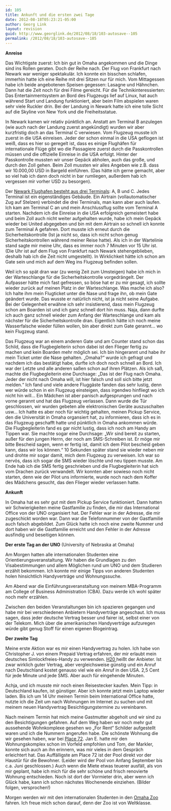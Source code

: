 ```yaml
---
id: 105
title: Ankunft und die ersten zwei Tage
date: 2012-08-18T05:23:21-05:00
author: Georg Link
layout: revision
guid: http://www.georglink.de/2012/08/18/103-autosave--105
permalink: /2012/08/18/103-autosave--105
---
```

**Anreise**

Das Wichtigste zuerst: Ich bin gut in Omaha angekommen und die Dinge sind ins Rollen geraten. Doch der Reihe nach. Der Flug von Frankfurt nach Newark war weniger spektakulär. Ich konnte ein bisschen schlafen, immerhin hatte ich eine Reihe mit drei Sitzen nur für mich. Vom Mittagessen habe ich beide angebotenen Speisen gegessen: Lasagne und Hähnchen. Dann hat die Zeit noch für drei Filme gereicht. Für die Technikinteressierten: Das Entertainmentsystem an Bord des Flugzeugs lief auf Linux, hat auch während Start und Landung funktioniert, aber beim Film abspielen waren sehr viele Ruckler drin. Bei der Landung in Newark hatte ich eine tolle Sicht auf die Skyline von New York und die Freiheitsstatue. 

In Newark kamen wir relativ pünktlich an. Anstatt am Terminal B anzulegen (wie auch nach der Landung zuerst angekündigt) wurden wir aber kurzfristig doch an das Terminal C verwiesen. Vom Flugzeug musste ich zuerst in die USA einreisen. Jeder der schon einmal in die USA geflogen ist weiß, dass es hier so geregelt ist, dass es einige Flughäfen für internationale Flüge gibt wo die Passagiere zuerst durch die Passkontrollen müssen und die offizielle Einreise in die USA erfolgt. Hinter der Passkontrolle mussten wir unser Gepäck abholen, auch das große, und durch den Zoll gehen. Beim Zoll mussten wir alles Angeben wie z.B. dass wir 10.000,00 USD in Bargeld einführen. (Das hätte ich gerne gemacht, aber so viel hab ich dann doch nicht in bar rumliegen, außerdem hab ich vergessen mir vorher USD zu besorgen).

Der <a href="http://www.panynj.gov/airports/ewr-airport-map.html" title="Karte vom Newark Flughafen" target="_blank">Newark Flughafen besteht aus drei Terminals</a>: A, B und C. Jedes Terminal ist ein eigenständiges Gebäude. Ein Airtrain (vollautomatischer Zug auf Stelzen) verbindet die drei Terminals, man kann aber auch laufen. Ich kam am Terminal C an und mein Anschlussflug sollte vom Terminal A starten. Nachdem ich die Einreise in die USA erfolgreich gemeistert habe und beim Zoll auch nicht weiter aufgehalten wurde, habe ich mein Gepäck wieder bei United abgegeben und bin mit dem Airtrain so schnell ich konnte zum Terminal A gefahren. Dort musste ich erneut durch die Sicherheitskontrolle (Ist ja nicht so, dass ich nicht schon genug Sicherheitskontrollen während meiner Reise hatte). Als ich in der Wartelinie stand sagte mir meine Uhr, dass es immer noch 7 Minuten vor 15 Uhr ist. (Die Uhr ist auf dem Flug von Frankfurt nach Newark stehengeblieben, deshalb hab ich die Zeit nicht umgestellt). In Wirklichkeit hätte ich schon am Gate sein und mich auf dem Weg ins Flugzeug befinden sollen. 

Weil ich so spät dran war (zu wenig Zeit zum Umsteigen) habe ich mich in der Warteschlange für die Sicherheitskontrolle vorgedrängelt. Der Aufpasser hätte mich fast gefressen, so böse hat er zu mir gesagt, ich sollte wieder zurück auf meinen Platz in der Warteschlange. Was mache ich also? Ich halte ihm mein Flugticket unter die Nase und frage ihn, ob mein Gate geändert wurde. Das wusste er natürlich nicht, ist ja nicht seine Aufgabe. Bei der Gelegenheit erwähne ich sehr insistierend, dass mein Flugzeug schon am Boarden ist und ich ganz schnell dort hin muss. Naja, dann durfte ich auch ganz schnell wieder zum Anfang der Warteschlange und kam als nächster für die Sicherheitskontrolle dran. Eigentlich hätte ich noch meine Wasserfalsche wieder füllen wollen, bin aber direkt zum Gate gerannt… wo kein Flugzeug stand. 

Das Flugzeug war an einem anderen Gate und am Counter stand schon das Schild, dass die Flugbegleiterin schon dabei ist den Flieger fertig zu machen und kein Boarden mehr möglich sei. Ich bin hingerannt und habe ihr mein Ticket unter die Nase gehalten. „Omaha?“ wurde ich gefragt und nachdem ich das bestätigt habe, durfte ich doch noch schnell an Bord. Ich war der Letzte und alle anderen saßen schon auf ihren Plätzen. Als ich saß, machte die Flugbegleiterin eine Durchsage: „Das ist der Flug nach Omaha. Jeder der nicht nach Omaha will, ist hier falsch und soll sich bitte jetzt melden.“ Ich fand und viele andere Fluggäste fanden das sehr lustig, denn wer würde schon in ein Flugzeug einsteigen, dass irgendwo hinfliegt wo ich nicht hin will… Ein Mädchen ist aber panisch aufgesprungen und nach vorne gerannt und hat das Flugzeug verlassen. Dann wurde die Tür geschlossen, wir wurden gebeten alle elektronischen Geräte auszuschalten usw… Ich hatte es aber noch für wichtig gehalten, meinen Pickup Service, den die Universität in Omaha organsiert hat, zu informieren, dass ich es in das Flugzeug geschafft hatte und pünktlich in Omaha ankommen würde. Die Flugbegleiterin fand es gar nicht lustig, dass ich noch am Handy am Tippen war. Sie machte sogar eine Durchsage: „Wir sind bereit zu starten, außer für den jungen Herrn, der noch am SMS-Schreiben ist. Er möge mir bitte Bescheid sagen, wenn er fertig ist, damit ich dem Pilot bescheid geben kann, dass wir los können.“ 10 Sekunden später stand sie wieder neben mir und drohte mir sogar damit, mich dem Flugzeug zu verweisen. Ich war so nervös, dass ich sogar die SMS wieder löschte und neu tippen musste. Am Ende hab ich die SMS fertig geschrieben und die Flugbegleiterin hat sich vom Drachen zurück verwandelt. Wir konnten aber sowieso noch nicht starten, denn wie der Pilot uns informierte, wurde noch nach dem Koffer des Mädchens gesucht, das den Flieger wieder verlassen hatte.

**Ankunft**

In Omaha hat es sehr gut mit dem Pickup Service funktioniert. Dann hatten wir Schwierigkeiten meine Gastfamilie zu finden, die mir das International Office von der UNO organisiert hat. Der Fehler war in der Adresse, die mir zugeschickt worden war. Dann war die Telefonnummer von der Gastfamilie auch falsch abgebildet. Zum Glück hatte ich noch eine zweite Nummer und dort haben wir die Gastfamilie erreicht und den Fehler in der Adresse ausfindig und beseitigen können.

**Der erste Tag an der UNO** (University of Nebraska at Omaha)

Am Morgen hatten alle internationalen Studenten eine Orientierungsveranstaltung. Wir haben die Grundlagen zu den Visabestimmungen und allem Möglichen rund um UNO und dem Studieren erzählt bekommen. Ich konnte mir einige Tipps von anderen Studenten holen hinsichtlich Handyverträge und Wohnungssuche.

Am Abend war die Einführungsveranstaltung von meinem MBA-Programm am College of Business Administration (CBA). Dazu werde ich wohl später noch mehr erzählen.

Zwischen den beiden Veranstaltungen bin ich spazieren gegangen und habe mir bei verschiedenen Anbietern Handyverträge angeschaut. Ich muss sagen, dass jeder deutsche Vertrag besser und fairer ist, selbst einer von der Telekom. Mich über die amerikanischen Handyverträge aufzuregen würde gibt genug Stoff für einen eigenen Blogeintrag.

**Der zweite Tag**

Meine erste Aktion war es mir einen Handyvertrag zu holen. Ich habe von Christopher J. von einem Prepaid Vertrag erfahren, der mir erlaubt mein deutsches Simlockfreies-Handy zu verwenden. <a href="https://www.h2owirelessnow.com" title="H2O Wireless Webseite" target="_blank">H20 </a>heißt der Anbieter. Ist zwar wirklich guter Vertrag, aber vergleichsweise günstig und ein Anruf nach Deutschland kostet genauso viel wie ein Anruf in den USA. 2,5 Cent für jede Minute und jede SMS. Aber auch für eingehende Minuten.

Achja, und ich musste mir noch einen Reisestecker kaufen. Mein Tipp: in Deutschland kaufen, ist günstiger. Aber ich konnte jetzt mein Laptop wieder laden. Bis ich um 14 Uhr meinen Termin beim International Office hatte, nutzte ich die Zeit um nach Wohnungen im Internet zu suchen und mit meinem neuen Handyvertrag Besichtigungstermine zu vereinbaren. 

Nach meinem Termin hat mich meine Gastmutter abgeholt und wir sind zu den Besichtigungen gefahren. Auf dem Weg haben wir noch mehr gut aussehende Wohnkomplexe gesehen wo „For Rent“ Schilder aufgestellt waren und ich die Nummern angerufen habe. Die schönste Wohnung die wir gesehen haben, war bei <a href="http://www.rentcip.com/Apartments/Omaha/Place72/Gallery.aspx" title="Place 72" target="_blank">Place 72</a>. Jan E. hatte mir den Wohnungskomplex schon im Vorfeld empfohlen und Tom, der Markler, konnte sich auch an ihn erinnern, was mir vieles in dem Gespräch erleichtert hat. Das Auffälligste am Place 72 ist der Pool direkt vor der Haustür für die Bewohner. (Leider wird der Pool von Anfang September bis c.a. Juni geschlossen.) Auch wenn die Miete etwas teuerer ausfäll, als von mir geplant, habe ich mich für die sehr schöne und frisch renovierte Wohnung entschieden. Noch ist dort der Vormieter drin, aber wenn ich Glück habe, kann ich schon nächstes Wochenende einziehen. (Bilder folgen, versprochen!)

Morgen werden wir mit den internationalen Studenten in den <a href="http://www.omahazoo.com/" title="Der Omaha Zoo" target="_blank">Omaha Zoo</a> fahren. Ich freue mich schon darauf, denn der Zoo ist von Weltklasse.